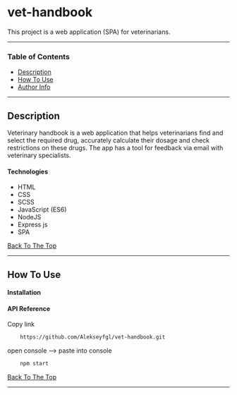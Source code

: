 # vet-handbook

This project is a web application (SPA) for veterinarians.

> 


---

### Table of Contents

- [Description](#description)
- [How To Use](#how-to-use)
- [Author Info](#author-info)

---

## Description

Veterinary handbook is a web application that helps veterinarians find and select the required drug, accurately calculate their dosage and
check restrictions on these drugs. The app has a tool for feedback via email with veterinary specialists.

#### Technologies

- HTML
- CSS
- SCSS
- JavaScript (ES6)
- NodeJS
- Express js
- SPA

[Back To The Top](#vet-handbook)

---

## How To Use

#### Installation

#### API Reference

Copy link 
```html
    https://github.com/Alekseyfgl/vet-handbook.git
```

open console  --> paste into console

```html
    npm start
```

[Back To The Top](#vet-handbook)

---

